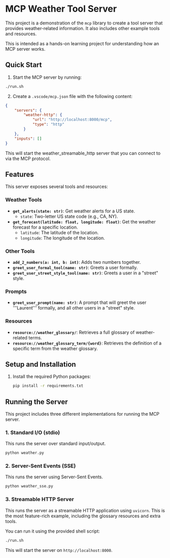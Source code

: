 # MCP Weather Tool Server

This project is a demonstration of the `mcp` library to create a tool server that provides weather-related information. It also includes other example tools and resources.

This is intended as a hands-on learning project for understanding how an MCP server works.

## Quick Start

1. Start the MCP server by running:
```bash
./run.sh
```

2. Create a `.vscode/mcp.json` file with the following content:
```json
{
	"servers": {
		"weather-http": {
			"url": "http://localhost:8000/mcp",
			"type": "http"
		}
	},
	"inputs": []
}
```
This will start the weather_streamable_http server that you can connect to via the MCP protocol.

## Features

This server exposes several tools and resources:

### Weather Tools

*   **`get_alerts(state: str)`**: Get weather alerts for a US state.
    *   `state`: Two-letter US state code (e.g., CA, NY).
*   **`get_forecast(latitude: float, longitude: float)`**: Get the weather forecast for a specific location.
    *   `latitude`: The latitude of the location.
    *   `longitude`: The longitude of the location.

### Other Tools

*   **`add_2_numbers(a: int, b: int)`**: Adds two numbers together.
*   **`greet_user_formal_tool(name: str)`**: Greets a user formally.
*   **`greet_user_street_style_tool(name: str)`**: Greets a user in a "street" style.

### Prompts

*   **`greet_user_prompt(name: str)`**: A prompt that will greet the user '''Laurent''' formally, and all other users in a "street" style.

### Resources

*   **`resource://weather_glossary/`**: Retrieves a full glossary of weather-related terms.
*   **`resource://weather_glossary_term/{word}`**: Retrieves the definition of a specific term from the weather glossary.

## Setup and Installation

1.  Install the required Python packages:

    ```bash
    pip install -r requirements.txt
    ```

## Running the Server

This project includes three different implementations for running the MCP server.

### 1. Standard I/O (stdio)

This runs the server over standard input/output.

```bash
python weather.py
```

### 2. Server-Sent Events (SSE)

This runs the server using Server-Sent Events.

```bash
python weather_sse.py
```

### 3. Streamable HTTP Server

This runs the server as a streamable HTTP application using `uvicorn`. This is the most feature-rich example, including the glossary resources and extra tools.

You can run it using the provided shell script:

```bash
./run.sh
```

This will start the server on `http://localhost:8000`.
